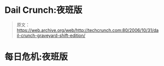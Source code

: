 # Dail Crunch:夜班版 

> 原文：<https://web.archive.org/web/http://techcrunch.com:80/2006/10/31/dail-crunch-graveyard-shift-edition/>

# 每日危机:夜班版